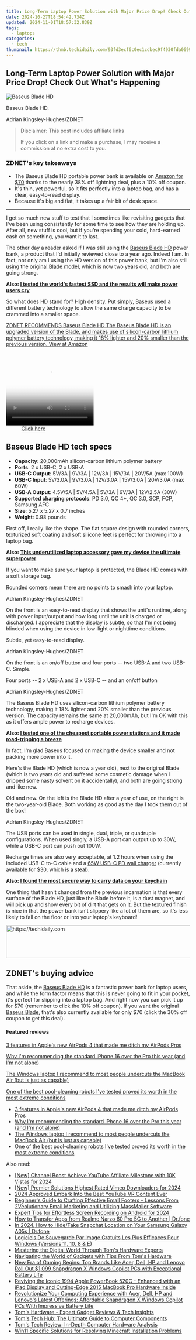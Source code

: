 ```yaml
---
title: Long-Term Laptop Power Solution with Major Price Drop! Check Out What's Happening
date: 2024-10-27T18:54:42.734Z
updated: 2024-11-01T18:57:32.839Z
tags:
  - laptops
categories:
  - tech
thumbnail: https://thmb.techidaily.com/93fd3ecf6c0ec1cdbec9f4930fda0699ca8c617492c26f7c6f508a444f408426.jpg
---
```


## Long-Term Laptop Power Solution with Major Price Drop! Check Out What's Happening

![Baseus Blade HD](https://www.zdnet.com/a/img/resize/327100cd9d72b52c34679a7319b840fc3749a468/2023/05/23/c3c3a71d-9f18-42f2-b406-76a852f71584/img-3895.jpg?auto=webp&width=1280)

Baseus Blade HD.

Adrian Kingsley-Hughes/ZDNET

>  Disclaimer: This post includes affiliate links
>
>  If you click on a link and make a purchase, I may receive a commission at no extra cost to you.
>

### ZDNET's key takeaways

* The Baseus Blade HD portable power bank is available on [Amazon for $70](https://buy.geni.us/Proxy.ashx?TSID=368250&GR%5FURL=https%3A%2F%2Fwww.amazon.com%2FBaseus-Charging-Portable-Charger-20000mAh%2Fdp%2FB0BZP6R4MH%3Ftag%3Dzd-buy-button-20%26ascsubtag%3D%5F%5FCOM%5FCLICK%5FID%5F%5F%7Cd4936bbb-e32c-4016-8df2-7fd2a9415e96%7Cdtp&dtb=1) thanks to the nearly 38% off lightning deal, plus a 10% off coupon.
* It's thin, yet powerful, so it fits perfectly into a laptop bag, and has a clear, easy-to-read display.
* Because it's big and flat, it takes up a fair bit of desk space.

---

I get so much new stuff to test that I sometimes like revisiting gadgets that I've been using consistently for some time to see how they are holding up. After all, new stuff is cool, but if you're spending your cold, hard-earned cash on something, you want it to last. 

The other day a reader asked if I was still using the [Baseus Blade HD](https://buy.geni.us/Proxy.ashx?TSID=368250&GR%5FURL=https%3A%2F%2Fwww.amazon.com%2FBaseus-Charging-Portable-Charger-20000mAh%2Fdp%2FB0BZP6R4MH%3Ftag%3Dzd-buy-button-20%26ascsubtag%3D%5F%5FCOM%5FCLICK%5FID%5F%5F%7Cd4936bbb-e32c-4016-8df2-7fd2a9415e96%7Cdtp&dtb=1) power bank, a product that I'd initially reviewed close to a year ago. Indeed I am. In fact, not only am I using the HD version of this power bank, but I'm also still using the [original Blade model](https://buy.geni.us/Proxy.ashx?TSID=368250&GR%5FURL=https%3A%2F%2Fwww.amazon.com%2FBaseus-Portable-Charger-Charging-20000mAh%2Fdp%2FB09N3PRJZK%3Ftag%3Dzd-buy-button-20%26ascsubtag%3D%5F%5FCOM%5FCLICK%5FID%5F%5F%7Cd4936bbb-e32c-4016-8df2-7fd2a9415e96%7Cdtp&dtb=1), which is now two years old, and both are going strong. 

**Also: [I tested the world's fastest SSD and the results will make power users cry](https://www.zdnet.com/article/i-tested-the-worlds-fastest-ssd-and-the-results-will-make-power-users-cry/)**

So what does HD stand for? High density. Put simply, Baseus used a different battery technology to allow the same charge capacity to be crammed into a smaller space. 

[ZDNET RECOMMENDS Baseus Blade HD The Baseus Blade HD is an upgraded version of the Blade, and makes use of silicon-carbon lithium polymer battery technology, making it 18% lighter and 20% smaller than the previous version. View at Amazon](https://buy.geni.us/Proxy.ashx?TSID=368250&GR%5FURL=https%3A%2F%2Fwww.amazon.com%2FBaseus-Charging-Portable-Charger-20000mAh%2Fdp%2FB0BZP6R4MH%3Ftag%3Dzd-buy-button-20%26ascsubtag%3D%5F%5FCOM%5FCLICK%5FID%5F%5F%7Cd4936bbb-e32c-4016-8df2-7fd2a9415e96%7Cdtp&dtb=1)

<!-- affiliate ads begin -->
<span id="1265663">
					<video width="240" height="200" style="cursor:pointer"
           poster="//a.impactradius-go.com/display-clicktoplayimage/1265663.png"
           onclick="if(!this.playClicked){this.play();this.setAttribute('controls',true);this.playClicked=true;}">
	   <source src="//a.impactradius-go.com/display-ad/4482-1265663">
	   <img src="//a.impactradius-go.com/display-clicktoplayimage/1265663.png" style="border: none; height: 100%; width: 100%; object-fit: contain">
	</video>
	<div style="width:150px;text-align:center"><a href="javascript:window.open(decodeURIComponent('https%3A%2F%2Fmartinic.evyy.net%2Fc%2F5597632%2F1265663%2F4482'), '_blank');void(0);">Click here</a></div>
</span>
<img height="0" width="0" src="https://imp.pxf.io/i/5597632/1265663/4482" style="position:absolute;visibility:hidden;" border="0" />
<!-- affiliate ads end -->

## Baseus Blade HD tech specs

* **Capacity**: 20,000mAh silicon-carbon lithium polymer battery
* **Ports**: 2 x USB-C, 2 x USB-A
* **USB-C Output**: 5V/3A | 9V/3A | 12V/3A | 15V/3A | 20V/5A (max 100W)
* **USB-C Input**: 5V/3.0A | 9V/3.0A | 12V/3.0A | 15V/3.0A | 20V/3.0A (max 60W)
* **USB-A Output**: 4.5V/5A | 5V/4.5A | 5V/3A | 9V/3A | 12V/2.5A (30W)
* **Supported charging protocols**: PD 3.0, QC 4+, QC 3.0, SCP, FCP, Samsung AFC
* **Size**: 5.27 x 5.27 x 0.7 inches
* **Weight**: 0.98 pounds

First off, I really like the shape. The flat square design with rounded corners, texturized soft coating and soft silicone feet is perfect for throwing into a laptop bag. 

**Also: [This underutilized laptop accessory gave my device the ultimate superpower](https://www.zdnet.com/home-and-office/this-underutilized-laptop-accessory-gave-my-device-the-ultimate-super-power/)**

If you want to make sure your laptop is protected, the Blade HD comes with a soft storage bag.

Rounded corners mean there are no points to smash into your laptop.

Adrian Kingsley-Hughes/ZDNET

On the front is an easy-to-read display that shows the unit's runtime, along with power input/output and how long until the unit is charged or discharged. I appreciate that the display is subtle, so that I'm not being blinded when using the device in low-light or nighttime conditions. 

Subtle, yet easy-to-read display.

Adrian Kingsley-Hughes/ZDNET

On the front is an on/off button and four ports -- two USB-A and two USB-C. Simple.

Four ports -- 2 x USB-A and 2 x USB-C -- and an on/off button

Adrian Kingsley-Hughes/ZDNET

The Baseus Blade HD uses silicon-carbon lithium polymer battery technology, making it 18% lighter and 20% smaller than the previous version. The capacity remains the same at 20,000mAh, but I'm OK with this as it offers ample power to recharge devices. 

**Also: [I tested one of the cheapest portable power stations and it made road-tripping a breeze](https://www.zdnet.com/home-and-office/i-tested-one-of-the-cheapest-portable-power-stations-and-it-made-road-tripping-a-breeze/)**

In fact, I'm glad Baseus focused on making the device smaller and not packing more power into it.

Here's the Blade HD (which is now a year old), next to the original Blade (which is two years old and suffered some cosmetic damage when I dripped some nasty solvent on it accidentally), and both are going strong and like new.

Old and new. On the left is the Blade HD after a year of use, on the right is the two-year-old Blade. Both working as good as the day I took them out of the box!

Adrian Kingsley-Hughes/ZDNET

The USB ports can be used in single, dual, triple, or quadruple configurations. When used singly, a USB-A port can output up to 30W, while a USB-C port can push out 100W. 

Recharge times are also very acceptable, at 1.2 hours when using the included USB-C to-C cable and a [65W USB-C PD wall charger](https://buy.geni.us/Proxy.ashx?TSID=368250&GR%5FURL=https%3A%2F%2Fwww.amazon.com%2FCharger-Baseus-4-Ports-Charging-Station%2Fdp%2FB09N3PLFK5%3Ftag%3Dzd-buy-button-20%26ascsubtag%3D%5F%5FCOM%5FCLICK%5FID%5F%5F%7Cd4936bbb-e32c-4016-8df2-7fd2a9415e96%7Cdtp&dtb=1) (currently available for $30, which is a steal). 

**Also: [I found the most secure way to carry data on your keychain](https://www.zdnet.com/article/i-found-the-most-secure-way-to-carry-data-on-your-keychain/)**

One thing that hasn't changed from the previous incarnation is that every surface of the Blade HD, just like the Blade before it, is a dust magnet, and will pick up and show every bit of dirt that gets on it. But the textured finish is nice in that the power bank isn't slippery like a lot of them are, so it's less likely to fall on the floor or into your laptop's keyboard!

<!-- affiliate ads begin -->
<a href="https://ephamedtechinc.pxf.io/c/5597632/2130533/26400" target="_top" id="2130533">
  <img src="//a.impactradius-go.com/display-ad/26400-2130533" border="0" alt="https://techidaily.com" width="728" height="90"/>
</a>
<img height="0" width="0" src="https://ephamedtechinc.pxf.io/i/5597632/2130533/26400" style="position:absolute;visibility:hidden;" border="0" />
<!-- affiliate ads end -->

## ZDNET's buying advice

That aside, the [Baseus Blade HD](https://buy.geni.us/Proxy.ashx?TSID=368250&GR%5FURL=https%3A%2F%2Fwww.amazon.com%2FBaseus-Charging-Portable-Charger-20000mAh%2Fdp%2FB0BZP6R4MH%3Ftag%3Dzd-buy-button-20%26ascsubtag%3D%5F%5FCOM%5FCLICK%5FID%5F%5F%7Cd4936bbb-e32c-4016-8df2-7fd2a9415e96%7Cdtp&dtb=1) is a fantastic power bank for laptop users, and while the form factor means that this is never going to fit in your pocket, it's perfect for slipping into a laptop bag. And right now you can pick it up for $70 (remember to click the 10% off coupon). If you want the original [Baseus Blade](https://buy.geni.us/Proxy.ashx?TSID=368250&GR%5FURL=https%3A%2F%2Fwww.amazon.com%2FBaseus-Portable-Charger-Charging-20000mAh%2Fdp%2FB09N3PRJZK%3Ftag%3Dzd-buy-button-20%26ascsubtag%3D%5F%5FCOM%5FCLICK%5FID%5F%5F%7Cd4936bbb-e32c-4016-8df2-7fd2a9415e96%7Cdtp&dtb=1), that's also currently available for only $70 (click the 30% off coupon to get this deal).

#### Featured reviews

[3 features in Apple's new AirPods 4 that made me ditch my AirPods Pros](https://www.zdnet.com/article/3-features-in-apples-new-airpods-4-that-made-me-ditch-my-airpods-pros/ "3 features in Apple's new AirPods 4 that made me ditch my AirPods Pros")

[Why I'm recommending the standard iPhone 16 over the Pro this year (and I'm not alone)](https://www.zdnet.com/article/why-im-recommending-the-standard-iphone-16-over-the-pro-this-year-and-im-not-alone/ "Why I'm recommending the standard iPhone 16 over the Pro this year (and I'm not alone)")

[The Windows laptop I recommend to most people undercuts the MacBook Air (but is just as capable)](https://www.zdnet.com/article/the-windows-laptop-i-recommend-to-most-people-undercuts-the-macbook-air-but-is-just-as-capable/ "The Windows laptop I recommend to most people undercuts the MacBook Air (but is just as capable)")

[One of the best pool-cleaning robots I've tested proved its worth in the most extreme conditions](https://www.zdnet.com/article/one-of-the-best-pool-cleaning-robots-ive-tested-proved-its-worth-in-the-most-extreme-conditions/ "One of the best pool-cleaning robots I've tested proved its worth in the most extreme conditions")

* [3 features in Apple's new AirPods 4 that made me ditch my AirPods Pros](https://www.zdnet.com/article/3-features-in-apples-new-airpods-4-that-made-me-ditch-my-airpods-pros/ "3 features in Apple's new AirPods 4 that made me ditch my AirPods Pros")
* [Why I'm recommending the standard iPhone 16 over the Pro this year (and I'm not alone)](https://www.zdnet.com/article/why-im-recommending-the-standard-iphone-16-over-the-pro-this-year-and-im-not-alone/ "Why I'm recommending the standard iPhone 16 over the Pro this year (and I'm not alone)")
* [The Windows laptop I recommend to most people undercuts the MacBook Air (but is just as capable)](https://www.zdnet.com/article/the-windows-laptop-i-recommend-to-most-people-undercuts-the-macbook-air-but-is-just-as-capable/ "The Windows laptop I recommend to most people undercuts the MacBook Air (but is just as capable)")
* [One of the best pool-cleaning robots I've tested proved its worth in the most extreme conditions](https://www.zdnet.com/article/one-of-the-best-pool-cleaning-robots-ive-tested-proved-its-worth-in-the-most-extreme-conditions/ "One of the best pool-cleaning robots I've tested proved its worth in the most extreme conditions")

<ins class="adsbygoogle"
     style="display:block"
     data-ad-format="autorelaxed"
     data-ad-client="ca-pub-7571918770474297"
     data-ad-slot="1223367746"></ins>

<ins class="adsbygoogle"
     style="display:block"
     data-ad-client="ca-pub-7571918770474297"
     data-ad-slot="8358498916"
     data-ad-format="auto"
     data-full-width-responsive="true"></ins>

<span class="atpl-alsoreadstyle">Also read:</span>
<div><ul>
<li><a href="https://facebook-video-footage.techidaily.com/new-channel-boost-achieve-youtube-affiliate-milestone-with-10k-vistas-for-2024/"><u>[New] Channel Boost Achieve YouTube Affiliate Milestone with 10K Vistas for 2024</u></a></li>
<li><a href="https://vimeo-videos.techidaily.com/new-premier-solutions-highest-rated-vimeo-downloaders-for-2024/"><u>[New] Premier Solutions Highest Rated Vimeo Downloaders for 2024</u></a></li>
<li><a href="https://youtube-videos.techidaily.com/2024-approved-embark-into-the-best-youtube-vr-content-ever/"><u>2024 Approved Embark Into the Best YouTube VR Content Ever</u></a></li>
<li><a href="https://win-top.techidaily.com/beginners-guide-to-crafting-effective-email-footers-lessons-from-2veolutionary-email-marketing-and-utilizing-massmailer-software/"><u>Beginner's Guide to Crafting Effective Email Footers - Lessons From 2Veolutionary Email Marketing and Utilizing MassMailer Software</u></a></li>
<li><a href="https://desktop-recording.techidaily.com/expert-tips-for-effortless-screen-recording-on-android-for-2024/"><u>Expert Tips for Effortless Screen Recording on Android for 2024</u></a></li>
<li><a href="https://blog-min.techidaily.com/how-to-transfer-apps-from-realme-narzo-60-pro-5g-to-another-drfone-by-drfone-transfer-from-android-transfer-from-android/"><u>How to Transfer Apps from Realme Narzo 60 Pro 5G to Another | Dr.fone</u></a></li>
<li><a href="https://location-social.techidaily.com/in-2024-how-to-hidefake-snapchat-location-on-your-samsung-galaxy-a05s-drfone-by-drfone-virtual-android/"><u>In 2024, How to Hide/Fake Snapchat Location on Your Samsung Galaxy A05s | Dr.fone</u></a></li>
<li><a href="https://discover-cloud.techidaily.com/logiciels-de-sauvegarde-par-image-gratuits-les-plus-efficaces-pour-windows-versions-11-10-8-and-e/"><u>Logiciels De Sauvegarde Par Image Gratuits Les Plus Efficaces Pour Windows (Versions 11, 10, 8 & E)</u></a></li>
<li><a href="https://hardware-reviews.techidaily.com/mastering-the-digital-world-through-toms-hardware-experts/"><u>Mastering the Digital World Through Tom's Hardware Experts</u></a></li>
<li><a href="https://hardware-reviews.techidaily.com/navigating-the-world-of-gadgets-with-tips-from-toms-hardware/"><u>Navigating the World of Gadgets with Tips From Tom's Hardware</u></a></li>
<li><a href="https://hardware-reviews.techidaily.com/new-era-of-gaming-begins-top-brands-like-acer-dell-hp-and-lenovo-roll-out-1099-snapdragon-x-windows-copilot-pcs-with-exceptional-battery-life/"><u>New Era of Gaming Begins: Top Brands Like Acer, Dell, HP and Lenovo Roll Out $1,099 Snapdragon X Windows Copilot PCs with Exceptional Battery Life</u></a></li>
<li><a href="https://hardware-reviews.techidaily.com/reviving-the-iconic-1994-apple-powerbook-520c-enhanced-with-an-ipad-display-and-cutting-edge-2015-macbook-pro-hardware-inside/"><u>Reviving the Iconic 1994 Apple PowerBook 520C - Enhanced with an iPad Display and Cutting-Edge 2015 MacBook Pro Hardware Inside</u></a></li>
<li><a href="https://hardware-reviews.techidaily.com/revolutionize-your-computing-experience-with-acer-dell-hp-and-lenovos-latest-offerings-affordable-snapdragon-x-windows-copilot-pcs-with-impressive-battery-l11/"><u>Revolutionize Your Computing Experience with Acer, Dell, HP and Lenovo's Latest Offerings: Affordable Snapdragon X Windows Copilot PCs With Impressive Battery Life</u></a></li>
<li><a href="https://hardware-reviews.techidaily.com/toms-hardware-expert-gadget-reviews-and-tech-insights/"><u>Tom's Hardware - Expert Gadget Reviews & Tech Insights</u></a></li>
<li><a href="https://hardware-reviews.techidaily.com/toms-tech-hub-the-ultimate-guide-to-computer-components-t17238628794567/"><u>Tom's Tech Hub: The Ultimate Guide to Computer Components</u></a></li>
<li><a href="https://hardware-reviews.techidaily.com/toms-tech-review-in-depth-computer-hardware-analysis/"><u>Tom's Tech Review: In-Depth Computer Hardware Analysis</u></a></li>
<li><a href="https://win-answers.techidaily.com/win11-specific-solutions-for-resolving-minecraft-installation-problems/"><u>Win11 Specific Solutions for Resolving Minecraft Installation Problems</u></a></li>
</ul></div>

